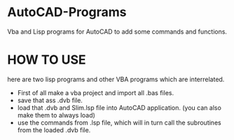 # AutoCAD-Programs
Vba and Lisp programs for AutoCAD to add some commands and functions.
# HOW TO USE
here are two lisp programs and other VBA programs which are interrelated.
* First of all make a vba project and import all .bas files.
* save that ass .dvb file.
* load that .dvb and Slim.lsp file into AutoCAD application. (you can also make them to always load)
* use the commands from .lsp file, which will in turn call the subroutines from the loaded .dvb file. 
